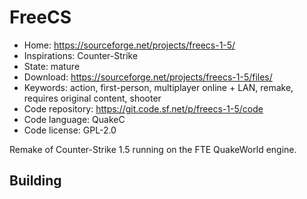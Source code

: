 # FreeCS

- Home: https://sourceforge.net/projects/freecs-1-5/
- Inspirations: Counter-Strike
- State: mature
- Download: https://sourceforge.net/projects/freecs-1-5/files/
- Keywords: action, first-person, multiplayer online + LAN, remake, requires original content, shooter
- Code repository: https://git.code.sf.net/p/freecs-1-5/code
- Code language: QuakeC
- Code license: GPL-2.0

Remake of Counter-Strike 1.5 running on the FTE QuakeWorld engine.

## Building
